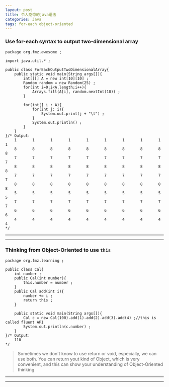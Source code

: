 ```yaml
---
layout: post
title: 令人吃惊的java语法
categories: Java
tags: for-each object-oriented
---
```


### Use for-each syntax to output two-dimensional array

	package org.fmz.awesome ;

	import java.util.* ;

	public class ForEachOutputTwoDimensionalArray{
		public static void main(String args[]){
			int[][] A = new int[10][10] ;
			Random random = new Random(25) ;
			for(int i=0;i<A.length;i++){
				Arrays.fill(A[i], random.nextInt(10)) ;
			}

			for(int[] i : A){
				for(int j: i){
					System.out.print(j + "\t") ;
				}
				System.out.println() ;
			}
		}
	}/* Output:
		1       1       1       1       1       1       1       1       1       1
		8       8       8       8       8       8       8       8       8       8
		7       7       7       7       7       7       7       7       7       7
		8       8       8       8       8       8       8       8       8       8
		7       7       7       7       7       7       7       7       7       7
		8       8       8       8       8       8       8       8       8       8
		5       5       5       5       5       5       5       5       5       5
		7       7       7       7       7       7       7       7       7       7
		6       6       6       6       6       6       6       6       6       6
		4       4       4       4       4       4       4       4       4       4
	*/

***

***

### Thinking from Object-Oriented to use `this`

	package org.fmz.learning ;

	public class Cal{
		int number ;
		public Cal(int number){
			this.number = number ;
		}
		public Cal add(int i){
			number += i ;
			return this ;
		}

		public static void main(String args[]){
			Cal c = new Cal(100).add(1).add(2).add(3).add(4) ;//this is called fluent API
			System.out.println(c.number) ;
		}
	}/* Output:
		110
	*/

> Sometimes we don't know to use return or void, especially, we can use both. You can return yout kind of Object, which is very convenient, and this can show your understanding of Object-Oriented thinking.

***

***
